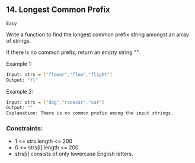 ## 14. Longest Common Prefix
`Easy`

Write a function to find the longest common prefix string amongst an array of strings.

If there is no common prefix, return an empty string "".

 

Example 1:
```sh
Input: strs = ["flower","flow","flight"]
Output: "fl"
```

Example 2:
```sh
Input: strs = ["dog","racecar","car"]
Output: ""
Explanation: There is no common prefix among the input strings.
``` 

### Constraints:

- 1 <= strs.length <= 200
- 0 <= strs[i].length <= 200
- strs[i] consists of only lowercase English letters.
